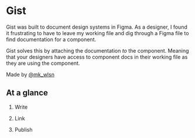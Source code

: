 # Gist

Gist was built to document design systems in Figma. As a designer, I found it frustrating to have to leave my working file and dig through a Figma file to find documentation for a component.



Gist solves this by attaching the documentation *to* the component. Meaning that your designers have access to component docs in their working file as they are using the component.



Made by [@mk_wlsn](https://twitter.com/mk_wlsn)

## At a glance


1. Write

   

2. Link

   

3. Publish



